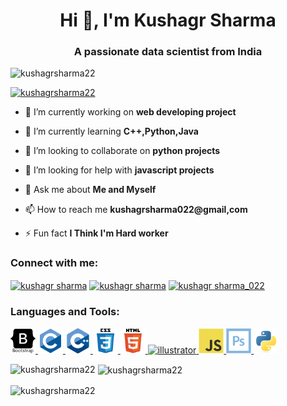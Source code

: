 <!---
KushagrSharma22/KushagrSharma22 is a ✨ special ✨ repository because its `README.md` (this file) appears on your GitHub profile.
You can click the Preview link to take a look at your changes.
--->
<h1 align="center">Hi 👋, I'm Kushagr Sharma</h1>
<h3 align="center">A passionate data scientist from India</h3>

<p align="left"> <img src="https://komarev.com/ghpvc/?username=kushagrsharma22&label=Profile%20views&color=0e75b6&style=flat" alt="kushagrsharma22" /> </p>

<p align="left"> <a href="https://github.com/ryo-ma/github-profile-trophy"><img src="https://github-profile-trophy.vercel.app/?username=kushagrsharma22" alt="kushagrsharma22" /></a> </p>

- 🔭 I’m currently working on **web developing project**

- 🌱 I’m currently learning **C++,Python,Java**

- 👯 I’m looking to collaborate on **python projects**

- 🤝 I’m looking for help with **javascript projects**

- 💬 Ask me about **Me and Myself**

- 📫 How to reach me **kushagrsharma022@gmail,com**

- ⚡ Fun fact **I Think I'm Hard worker**

<h3 align="left">Connect with me:</h3>
<p align="left">
<a href="https://linkedin.com/in/kushagr sharma" target="blank"><img align="center" src="https://raw.githubusercontent.com/rahuldkjain/github-profile-readme-generator/master/src/images/icons/Social/linked-in-alt.svg" alt="kushagr sharma" height="30" width="40" /></a>
<a href="https://fb.com/kushagr sharma" target="blank"><img align="center" src="https://raw.githubusercontent.com/rahuldkjain/github-profile-readme-generator/master/src/images/icons/Social/facebook.svg" alt="kushagr sharma" height="30" width="40" /></a>
<a href="https://instagram.com/kushagr sharma_022" target="blank"><img align="center" src="https://raw.githubusercontent.com/rahuldkjain/github-profile-readme-generator/master/src/images/icons/Social/instagram.svg" alt="kushagr sharma_022" height="30" width="40" /></a>
</p>

<h3 align="left">Languages and Tools:</h3>
<p align="left"> <a href="https://getbootstrap.com" target="_blank" rel="noreferrer"> <img src="https://raw.githubusercontent.com/devicons/devicon/master/icons/bootstrap/bootstrap-plain-wordmark.svg" alt="bootstrap" width="40" height="40"/> </a> <a href="https://www.cprogramming.com/" target="_blank" rel="noreferrer"> <img src="https://raw.githubusercontent.com/devicons/devicon/master/icons/c/c-original.svg" alt="c" width="40" height="40"/> </a> <a href="https://www.w3schools.com/cpp/" target="_blank" rel="noreferrer"> <img src="https://raw.githubusercontent.com/devicons/devicon/master/icons/cplusplus/cplusplus-original.svg" alt="cplusplus" width="40" height="40"/> </a> <a href="https://www.w3schools.com/css/" target="_blank" rel="noreferrer"> <img src="https://raw.githubusercontent.com/devicons/devicon/master/icons/css3/css3-original-wordmark.svg" alt="css3" width="40" height="40"/> </a> <a href="https://www.w3.org/html/" target="_blank" rel="noreferrer"> <img src="https://raw.githubusercontent.com/devicons/devicon/master/icons/html5/html5-original-wordmark.svg" alt="html5" width="40" height="40"/> </a> <a href="https://www.adobe.com/in/products/illustrator.html" target="_blank" rel="noreferrer"> <img src="https://www.vectorlogo.zone/logos/adobe_illustrator/adobe_illustrator-icon.svg" alt="illustrator" width="40" height="40"/> </a> <a href="https://developer.mozilla.org/en-US/docs/Web/JavaScript" target="_blank" rel="noreferrer"> <img src="https://raw.githubusercontent.com/devicons/devicon/master/icons/javascript/javascript-original.svg" alt="javascript" width="40" height="40"/> </a> <a href="https://www.photoshop.com/en" target="_blank" rel="noreferrer"> <img src="https://raw.githubusercontent.com/devicons/devicon/master/icons/photoshop/photoshop-line.svg" alt="photoshop" width="40" height="40"/> </a> <a href="https://www.python.org" target="_blank" rel="noreferrer"> <img src="https://raw.githubusercontent.com/devicons/devicon/master/icons/python/python-original.svg" alt="python" width="40" height="40"/> </a> </p>

<p><img align="left" src="https://github-readme-stats.vercel.app/api/top-langs?username=kushagrsharma22&show_icons=true&locale=en&layout=compact" alt="kushagrsharma22" /></p>

<p>&nbsp;<img align="center" src="https://github-readme-stats.vercel.app/api?username=kushagrsharma22&show_icons=true&locale=en" alt="kushagrsharma22" /></p>

<p><img align="center" src="https://github-readme-streak-stats.herokuapp.com/?user=kushagrsharma22&" alt="kushagrsharma22" /></p>
